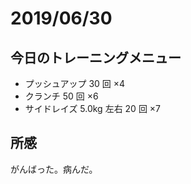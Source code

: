 # 2019/06/30

## 今日のトレーニングメニュー

- プッシュアップ 30 回 ×4
- クランチ 50 回 ×6
- サイドレイズ 5.0kg 左右 20 回 ×7

## 所感

がんばった。病んだ。

